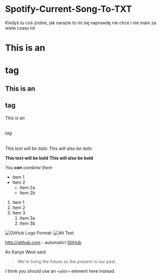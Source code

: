 # Spotify-Current-Song-To-TXT

Kiedyś tu coś zrobie, jak narazie to mi się naprawdę nie chce i nie mam za wiele czasu lol

# This is an <h1> tag
## This is an <h2> tag
###### This is an <h6> tag

  

*This text will be italic*
_This will also be italic_

**This text will be bold**
__This will also be bold__

_You **can** combine them_

* Item 1
* Item 2
  * Item 2a
  * Item 2b
  
1. Item 1
1. Item 2
1. Item 3
   1. Item 3a
   1. Item 3b

![GitHub Logo](/images/logo.png)
Format: ![Alt Text](url)

http://github.com - automatic!
[GitHub](http://github.com)
  
  As Kanye West said:

> We're living the future so
> the present is our past.
  
 
 I think you should use an
`<addr>` element here instead.
